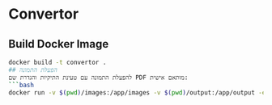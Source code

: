 # Convertor

## Build Docker Image

```bash
docker build -t convertor .
## הפעלת התמונה
להפעלת התמונה עם טעינת התיקיות והגדרת שם PDF מותאם אישית:
```bash
docker run -v $(pwd)/images:/app/images -v $(pwd)/output:/app/output -e PDF_NAME=my_pdf_name.pdf mydockerimage
